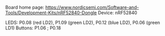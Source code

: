 Board home page: https://www.nordicsemi.com/Software-and-Tools/Development-Kits/nRF52840-Dongle
Device: nRF52840

LEDS: P0.08 (red LD2), P1.09 (green LD2), P0.12 (blue LD2), P0.06 (green LD1)
Buttons: P1.06 ; P0.18
